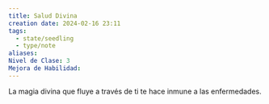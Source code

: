 ```yaml
---
title: Salud Divina
creation date: 2024-02-16 23:11
tags:
  - state/seedling
  - type/note
aliases: 
Nivel de Clase: 3
Mejora de Habilidad:
---
```

La magia divina que fluye a través de ti te hace inmune a las enfermedades.
